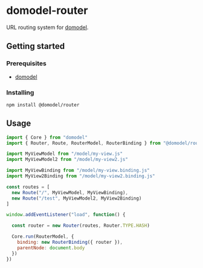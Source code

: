 # domodel-router

URL routing system for [domodel](https://github.com/thoughtsunificator/domodel).

## Getting started

### Prerequisites

- [domodel](https://github.com/thoughtsunificator/domodel)

### Installing

`npm install @domodel/router`

## Usage

```javascript
import { Core } from "domodel"
import { Router, Route, RouterModel, RouterBinding } from "@domodel/router"

import MyViewModel from "/model/my-view.js"
import MyViewModel2 from "/model/my-view2.js"

import MyViewBinding from "/model/my-view.binding.js"
import MyView2Binding from "/model/my-view2.binding.js"

const routes = [
  new Route("/", MyViewModel, MyViewBinding),
  new Route("/test", MyViewModel2, MyView2Binding)
]

window.addEventListener("load", function() {

  const router = new Router(routes, Router.TYPE.HASH)

  Core.run(RouterModel, {
    binding: new RouterBinding({ router }),
    parentNode: document.body
  })
})
```
